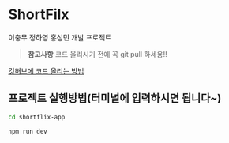 # ShortFilx
이충무 정하영 홍성민 개발 프로젝트

> **참고사항**
> 코드 올리시기 전에 꼭 git pull 하세용!!

[깃허브에 코드 올리는 방법](https://velog.io/@gooriiie/Github-Github%EC%97%90-%EC%BD%94%EB%93%9C-%EC%98%AC%EB%A6%AC%EA%B8%B0)

## 프로젝트 실행방법(터미널에 입력하시면 됩니다~)
```bash
cd shortflix-app
```
```bash
npm run dev
```
